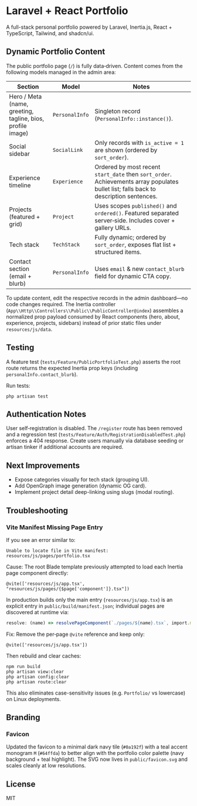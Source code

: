 # Laravel + React Portfolio

A full-stack personal portfolio powered by Laravel, Inertia.js, React + TypeScript, Tailwind, and shadcn/ui.

## Dynamic Portfolio Content

The public portfolio page (`/`) is fully data‑driven. Content comes from the following models managed in the admin area:

| Section | Model | Notes |
|---------|-------|-------|
| Hero / Meta (name, greeting, tagline, bios, profile image) | `PersonalInfo` | Singleton record (`PersonalInfo::instance()`). |
| Social sidebar | `SocialLink` | Only records with `is_active = 1` are shown (ordered by `sort_order`). |
| Experience timeline | `Experience` | Ordered by most recent `start_date` then `sort_order`. Achievements array populates bullet list; falls back to description sentences. |
| Projects (featured + grid) | `Project` | Uses scopes `published()` and `ordered()`. Featured separated server‑side. Includes cover + gallery URLs. |
| Tech stack | `TechStack` | Fully dynamic; ordered by `sort_order`, exposes flat list + structured items. |
| Contact section (email + blurb) | `PersonalInfo` | Uses `email` & new `contact_blurb` field for dynamic CTA copy. |

To update content, edit the respective records in the admin dashboard—no code changes required. The Inertia controller (`App\\Http\\Controllers\\Public\\PublicController@index`) assembles a normalized prop payload consumed by React components (hero, about, experience, projects, sidebars) instead of prior static files under `resources/js/data`.

## Testing

A feature test (`tests/Feature/PublicPortfolioTest.php`) asserts the root route returns the expected Inertia prop keys (including `personalInfo.contact_blurb`).

Run tests:
```
php artisan test
```

## Authentication Notes

User self‑registration is disabled. The `/register` route has been removed and a regression test (`tests/Feature/Auth/RegistrationDisabledTest.php`) enforces a 404 response. Create users manually via database seeding or artisan tinker if additional accounts are required.

## Next Improvements
- Expose categories visually for tech stack (grouping UI).
- Add OpenGraph image generation (dynamic OG card).
- Implement project detail deep-linking using slugs (modal routing).

## Troubleshooting

### Vite Manifest Missing Page Entry
If you see an error similar to:

```
Unable to locate file in Vite manifest: resources/js/pages/portfolio.tsx
```

Cause: The root Blade template previously attempted to load each Inertia page component directly:

```
@vite(['resources/js/app.tsx', "resources/js/pages/{$page['component']}.tsx"])
```

In production builds only the main entry (`resources/js/app.tsx`) is an explicit entry in `public/build/manifest.json`; individual pages are discovered at runtime via:

```ts
resolve: (name) => resolvePageComponent(`./pages/${name}.tsx`, import.meta.glob('./pages/**/*.tsx'))
```

Fix: Remove the per‑page `@vite` reference and keep only:

```
@vite(['resources/js/app.tsx'])
```

Then rebuild and clear caches:

```
npm run build
php artisan view:clear
php artisan config:clear
php artisan route:clear
```

This also eliminates case-sensitivity issues (e.g. `Portfolio/` vs lowercase) on Linux deployments.

## Branding

### Favicon
Updated the favicon to a minimal dark navy tile (`#0a192f`) with a teal accent monogram `M` (`#64ffda`) to better align with the portfolio color palette (navy background + teal highlight). The SVG now lives in `public/favicon.svg` and scales cleanly at low resolutions.

## License
MIT

